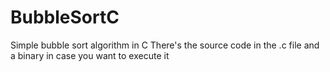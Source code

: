 # BubbleSortC
Simple bubble sort algorithm in C
There's the source code in the .c file and a binary in case you want to execute it
